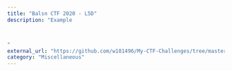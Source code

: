 ```yaml
---
title: "Balsn CTF 2020 - L5D"
description: "Example



"
external_url: "https://github.com/w181496/My-CTF-Challenges/tree/master/Balsn-CTF-2020#l5d"
category: "Miscellaneous"
---
```

